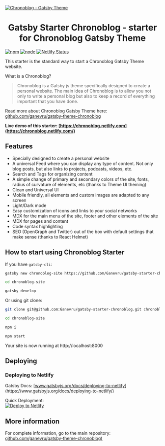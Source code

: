 <a href="https://chronoblog.netlify.com" target="_blank">
<img src="https://github.com/Ganevru/gatsby-theme-chronoblog/raw/master/assets/st-banner-chronoblog.jpg" alt="Chronoblog - Gatsby Theme" />
</a>

<h1 align="center">
Gatsby Starter Chronoblog - starter for Chronoblog Gatsby Theme
</h1>

[![npm](https://img.shields.io/npm/v/gatsby-theme-chronoblog?color=brightgreen)](https://www.npmjs.com/package/gatsby-theme-chronoblog) [![node](https://img.shields.io/node/v/gatsby-theme-chronoblog)](https://www.npmjs.com/package/gatsby-theme-chronoblog) [![Netlify Status](https://api.netlify.com/api/v1/badges/f36aa133-5611-484c-97fe-8d65fac4391b/deploy-status)](https://app.netlify.com/sites/chronoblog/deploys)

This starter is the standard way to start a Chronoblog Gatsby Theme website.

What is a Chronoblog?

> Chronoblog is a Gatsby js theme specifically designed to create a personal website. The main idea of ​​Chronoblog is to allow you not only to write a personal blog but also to keep a record of everything important that you have done.

Read more about Chronoblog Gatsby Theme here: [github.com/ganevru/gatsby-theme-chronoblog](https://github.com/Ganevru/gatsby-theme-chronoblog)

**Live demo of this starter: [https://chronoblog.netlify.com](https://chronoblog.netlify.com/)**

## Features

- Specially designed to create a personal website
- A universal Feed where you can display any type of content. Not only blog posts, but also links to projects, podcasts, videos, etc.
- Search and Tags for organizing content
- A simple change of primary and secondary colors of the site, fonts, radius of curvature of elements, etc (thanks to Theme UI theming)
- Clean and Universal UI
- Mobile friendly, all elements and custom images are adapted to any screen
- Light/Dark mode
- Easy customization of icons and links to your social networks
- MDX for the main menu of the site, footer and other elements of the site
- MDX for pages and content
- Code syntax highlighting
- SEO (OpenGraph and Twitter) out of the box with default settings that make sense (thanks to React Helmet)

## How to start using Chronoblog Starter

If you have `gatsby-cli`:

```sh
gatsby new chronoblog-site https://github.com/Ganevru/gatsby-starter-chronoblog

cd chronoblog-site

gatsby develop
```

Or using git clone:

```sh
git clone git@github.com:Ganevru/gatsby-starter-chronoblog.git chronoblog-site

cd chronoblog-site

npm i

npm start
```

Your site is now running at http://localhost:8000

## Deploying

### Deploying to Netlify

Gatsby Docs: [www.gatsbyjs.org/docs/deploying-to-netlify](https://www.gatsbyjs.org/docs/deploying-to-netlify/)

Quick Deployment:  
[![Deploy to Netlify](https://www.netlify.com/img/deploy/button.svg)](https://app.netlify.com/start/deploy?repository=https://github.com/Ganevru/gatsby-starter-chronoblog)

## More information

For complete information, go to the main repository: [github.com/ganevru/gatsby-theme-chronoblog)](https://github.com/Ganevru/gatsby-theme-chronoblog)
